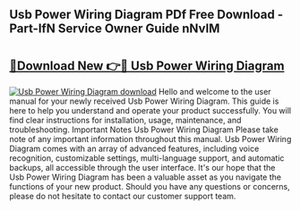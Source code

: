 ## Usb Power Wiring Diagram PDf Free Download - Part-IfN Service Owner Guide nNvIM

# <h2><a href="http://dfhbne.blite.top/?on=Usb+Power+Wiring+Diagram">🔗Download New 👉🔴 Usb Power Wiring Diagram</a></h2>

[![Usb Power Wiring Diagram download](https://i.imgur.com/lujVjoI.png)](http://dfhbne.blite.top/?on=Usb+Power+Wiring+Diagram)
Hello and welcome to the user manual for your newly received Usb Power Wiring Diagram. This guide is here to help you understand and operate your product successfully. You will find clear instructions for installation, usage, maintenance, and troubleshooting. Important Notes Usb Power Wiring Diagram Please take note of any important information throughout this manual. Usb Power Wiring Diagram comes with an array of advanced features, including voice recognition, customizable settings, multi-language support, and automatic backups, all accessible through the user interface. It's our hope that the Usb Power Wiring Diagram has been a valuable asset as you navigate the functions of your new product. Should you have any questions or concerns, please do not hesitate to contact our customer support team.

